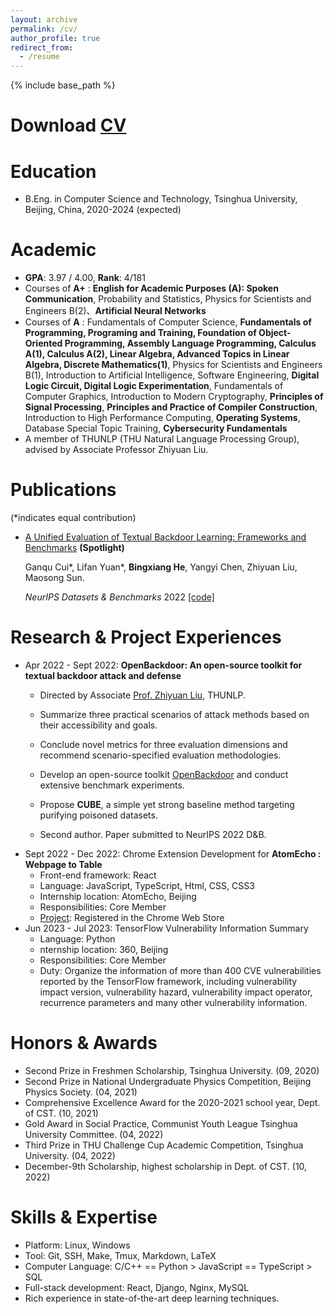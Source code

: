 ```yaml
---
layout: archive
permalink: /cv/
author_profile: true
redirect_from:
  - /resume
---
```


{% include base_path %}

# Download [CV](http://hbx-hbx.github.io/files/CV__English_.pdf)

Education
======

* B.Eng. in Computer Science and Technology, Tsinghua University, Beijing, China, 2020-2024 (expected)

Academic
======

* **GPA**: 3.97 / 4.00, **Rank**: 4/181
* Courses of **A+** : **English for Academic Purposes (A): Spoken Communication**, Probability and Statistics, Physics for Scientists and Engineers B(2)、**Artificial Neural Networks**
* Courses of **A** : Fundamentals of Computer Science, **Fundamentals of Programming, Programing and Training, Foundation of Object-Oriented Programming, Assembly Language Programming, Calculus A(1), Calculus A(2), Linear Algebra, Advanced Topics in Linear Algebra, Discrete Mathematics(1)**, Physics for Scientists and Engineers B(1), Introduction to Artificial Intelligence, Software Engineering, **Digital Logic Circuit, Digital Logic Experimentation**, Fundamentals of Computer Graphics, Introduction to Modern Cryptography, **Principles of Signal Processing**, **Principles and Practice of Compiler Construction**, Introduction to High Performance Computing, **Operating Systems**, Database Special Topic Training, **Cybersecurity Fundamentals**
* A member of THUNLP (THU Natural Language Processing Group), advised by Associate Professor Zhiyuan Liu.

Publications
======

(*indicates equal contribution)

+ [A Unified Evaluation of Textual Backdoor Learning: Frameworks and Benchmarks](https://arxiv.org/abs/2206.08514) **(Spotlight)**

  Ganqu Cui\*, Lifan Yuan*, **Bingxiang He**, Yangyi Chen, Zhiyuan Liu, Maosong Sun. 

  *NeurIPS Datasets & Benchmarks* 2022 [[code]](https://github.com/thunlp/OpenBackdoor)

# Research & Project Experiences

+ Apr 2022 - Sept 2022: **OpenBackdoor: An open-source toolkit for textual backdoor attack and defense**
  * Directed by Associate [Prof. Zhiyuan Liu](http://nlp.csai.tsinghua.edu.cn/~lzy/), THUNLP.

  * Summarize three practical scenarios of attack methods based on their accessibility and goals.
  * Conclude novel metrics for three evaluation dimensions and recommend scenario-specified evaluation methodologies.
  * Develop an open-source toolkit [OpenBackdoor](https://github.com/thunlp/OpenBackdoor) and conduct extensive benchmark experiments.
  * Propose **CUBE**, a simple yet strong baseline method targeting purifying poisoned datasets.
  * Second author. Paper submitted to NeurIPS 2022 D&B.
+ Sept 2022 - Dec 2022: Chrome Extension Development for **AtomEcho : Webpage to Table**
  + Front-end framework: React
  + Language: JavaScript, TypeScript, Html, CSS, CSS3
  + Internship location: AtomEcho, Beijing
  + Responsibilities: Core Member
  + [Project](https://chrome.google.com/webstore/detail/atomecho-webpage-to-table/ammnfpnbidmeilbgennibfgbojpdmkjb): Registered in the Chrome Web Store
+ Jun 2023 - Jul 2023: TensorFlow Vulnerability Information Summary
  + Language: Python
  + nternship location: 360, Beijing
  + Responsibilities: Core Member
  + Duty: Organize the information of more than 400 CVE vulnerabilities reported by the TensorFlow framework, including vulnerability impact version, vulnerability hazard, vulnerability impact operator, recurrence parameters and many other vulnerability information.


<!-- Publications
======
  <ul>{% for post in site.publications %}
    {% include archive-single-cv.html %}
  {% endfor %}</ul>

Talks
======
  <ul>{% for post in site.talks %}
    {% include archive-single-talk-cv.html %}
  {% endfor %}</ul>

Teaching
======
  <ul>{% for post in site.teaching %}
    {% include archive-single-cv.html %}
  {% endfor %}</ul> -->

Honors & Awards
======

* Second Prize in Freshmen Scholarship, Tsinghua University. (09, 2020)
* Second Prize in National Undergraduate Physics Competition, Beijing Physics Society. (04, 2021)
* Comprehensive Excellence Award for the 2020-2021 school year, Dept. of CST. (10, 2021)
* Gold Award in Social Practice, Communist Youth League Tsinghua University Committee. (04, 2022)
* Third Prize in THU Challenge Cup Academic Competition, Tsinghua University. (04, 2022)
* December-9th Scholarship, highest scholarship in Dept. of CST. (10, 2022)

Skills & Expertise 
======

* Platform: Linux, Windows
* Tool: Git, SSH, Make, Tmux, Markdown, LaTeX
* Computer Language: C/C++ == Python > JavaScript == TypeScript > SQL
* Full-stack development: React, Django, Nginx, MySQL
* Rich experience in state-of-the-art deep learning techniques.
